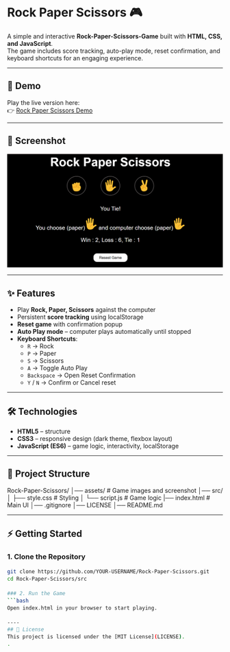 # Rock Paper Scissors 🎮

A simple and interactive **Rock-Paper-Scissors-Game** built with **HTML, CSS, and JavaScript**.  
The game includes score tracking, auto-play mode, reset confirmation, and keyboard shortcuts for an engaging experience.  

---

## 🚀 Demo
Play the live version here:  
👉 [Rock Paper Scissors Demo]([https://sayyedhassanbacha.github.io/Rock-Paper-Scissors-Game/](https://sayyedhassanbacha-shb.github.io/Rock-Paper-Scissors-Game/))

---

## 📸 Screenshot
![Game Screenshot](assets/screenshot.PNG)

---

## ✨ Features
- Play **Rock, Paper, Scissors** against the computer  
- Persistent **score tracking** using localStorage  
- **Reset game** with confirmation popup  
- **Auto Play mode** – computer plays automatically until stopped  
- **Keyboard Shortcuts**:  
  - `R` → Rock  
  - `P` → Paper  
  - `S` → Scissors  
  - `A` → Toggle Auto Play  
  - `Backspace` → Open Reset Confirmation  
  - `Y` / `N` → Confirm or Cancel reset  

---

## 🛠️ Technologies
- **HTML5** – structure  
- **CSS3** – responsive design (dark theme, flexbox layout)  
- **JavaScript (ES6)** – game logic, interactivity, localStorage  

---

## 📂 Project Structure
Rock-Paper-Scissors/
│── assets/ # Game images and screenshot
│── src/
│ ├── style.css # Styling
│ └── script.js # Game logic
|── index.html # Main UI
│── .gitignore
│── LICENSE
│── README.md

---

## ⚡ Getting Started

### 1. Clone the Repository
```bash
git clone https://github.com/YOUR-USERNAME/Rock-Paper-Scissors.git
cd Rock-Paper-Scissors/src

### 2. Run the Game
```bash
Open index.html in your browser to start playing.

----
## 📜 License
This project is licensed under the [MIT License](LICENSE).
.

